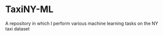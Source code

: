 
# TaxiNY-ML

A repository in which I perform various machine learning tasks on the NY taxi dataset



